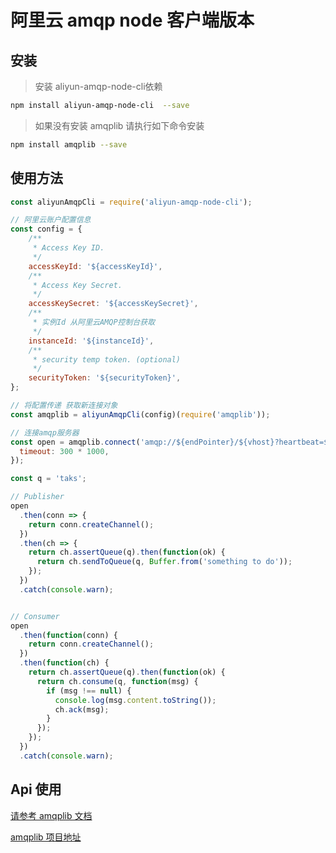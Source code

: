 # 阿里云 amqp node 客户端版本

## 安装

> 安装 aliyun-amqp-node-cli依赖
```bash
npm install aliyun-amqp-node-cli  --save
```

> 如果没有安装 amqplib 请执行如下命令安装
```bash
npm install amqplib --save
```

## 使用方法
```js
const aliyunAmqpCli = require('aliyun-amqp-node-cli');

// 阿里云账户配置信息
const config = {
    /**
     * Access Key ID.
     */
    accessKeyId: '${accessKeyId}',
    /**
     * Access Key Secret.
     */
    accessKeySecret: '${accessKeySecret}',
    /**
     * 实例Id 从阿里云AMQP控制台获取
     */
    instanceId: '${instanceId}',
    /**
     * security temp token. (optional)
     */
    securityToken: '${securityToken}',
};

// 将配置传递 获取新连接对象
const amqplib = aliyunAmqpCli(config)(require('amqplib'));

// 连接amqp服务器
const open = amqplib.connect('amqp://${endPointer}/${vhost}?heartbeat=${heartbeat}&channelMax=${channelMax}&frameMax=${frameMax}&locale=${locale}', {
  timeout: 300 * 1000,
});

const q = 'taks';

// Publisher
open
  .then(conn => {
    return conn.createChannel();
  })
  .then(ch => {
    return ch.assertQueue(q).then(function(ok) {
      return ch.sendToQueue(q, Buffer.from('something to do'));
    });
  })
  .catch(console.warn);


// Consumer
open
  .then(function(conn) {
    return conn.createChannel();
  })
  .then(function(ch) {
    return ch.assertQueue(q).then(function(ok) {
      return ch.consume(q, function(msg) {
        if (msg !== null) {
          console.log(msg.content.toString());
          ch.ack(msg);
        }
      });
    });
  })
  .catch(console.warn);

```

## Api 使用
[请参考 amqplib 文档](http://www.squaremobius.net/amqp.node/channel_api.html)

[amqplib 项目地址](https://github.com/squaremo/amqp.node)